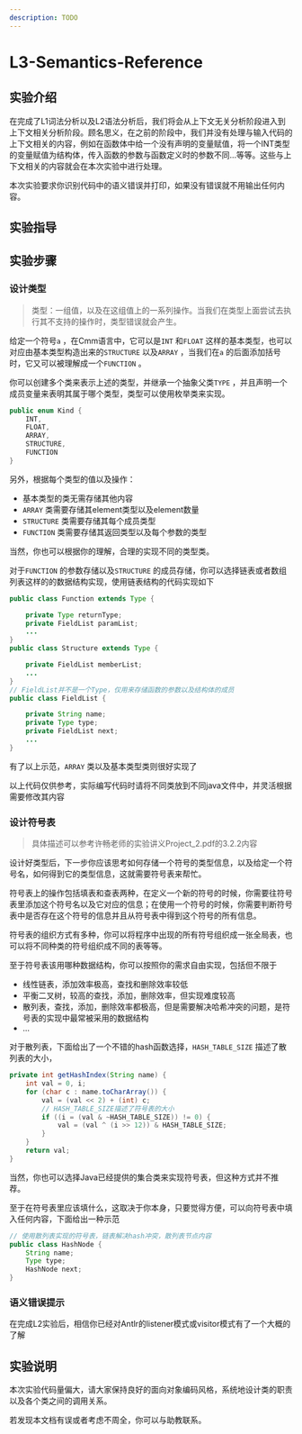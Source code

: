 ```yaml
---
description: TODO
---
```


# L3-Semantics-Reference

## 实验介绍

在完成了L1词法分析以及L2语法分析后，我们将会从上下文无关分析阶段进入到上下文相关分析阶段。顾名思义，在之前的阶段中，我们并没有处理与输入代码的上下文相关的内容，例如在函数体中给一个没有声明的变量赋值，将一个INT类型的变量赋值为结构体，传入函数的参数与函数定义时的参数不同...等等。这些与上下文相关的内容就会在本次实验中进行处理。

本次实验要求你识别代码中的语义错误并打印，如果没有错误就不用输出任何内容。

## 实验指导



## 实验步骤

### 设计类型

> 类型：一组值，以及在这组值上的一系列操作。当我们在类型上面尝试去执行其不支持的操作时，类型错误就会产生。

给定一个符号`a` ，在Cmm语言中，它可以是`INT` 和`FLOAT` 这样的基本类型，也可以对应由基本类型构造出来的`STRUCTURE` 以及`ARRAY` ，当我们在`a` 的后面添加括号时，它又可以被理解成一个`FUNCTION` 。

你可以创建多个类来表示上述的类型，并继承一个抽象父类`TYPE` ，并且声明一个成员变量来表明其属于哪个类型，类型可以使用枚举类来实现。

```java
public enum Kind {
    INT,
    FLOAT,
    ARRAY,
    STRUCTURE,
    FUNCTION
}
```

另外，根据每个类型的值以及操作：

* 基本类型的类无需存储其他内容
* `ARRAY` 类需要存储其element类型以及element数量
* `STRUCTURE` 类需要存储其每个成员类型
* `FUNCTION` 类需要存储其返回类型以及每个参数的类型

当然，你也可以根据你的理解，合理的实现不同的类型类。

对于`FUNCTION` 的参数存储以及`STRUCTURE` 的成员存储，你可以选择链表或者数组列表这样的的数据结构实现，使用链表结构的代码实现如下

```java
public class Function extends Type {

    private Type returnType;
    private FieldList paramList;
    ...
}
public class Structure extends Type {

    private FieldList memberList;
    ...
}
// FieldList并不是一个Type，仅用来存储函数的参数以及结构体的成员
public class FieldList {

    private String name;
    private Type type;
    private FieldList next;
    ...
}
```

有了以上示范，`ARRAY` 类以及基本类型类则很好实现了

以上代码仅供参考，实际编写代码时请将不同类放到不同java文件中，并灵活根据需要修改其内容

### 设计符号表

> 具体描述可以参考许畅老师的实验讲义Project\_2.pdf的3.2.2内容

设计好类型后，下一步你应该思考如何存储一个符号的类型信息，以及给定一个符号名，如何得到它的类型信息，这就需要符号表来帮忙。

符号表上的操作包括填表和查表两种，在定义一个新的符号的时候，你需要往符号表里添加这个符号名以及它对应的信息；在使用一个符号的时候，你需要判断符号表中是否存在这个符号的信息并且从符号表中得到这个符号的所有信息。

符号表的组织方式有多种，你可以将程序中出现的所有符号组织成一张全局表，也可以将不同种类的符号组织成不同的表等等。

至于符号表该用哪种数据结构，你可以按照你的需求自由实现，包括但不限于

* 线性链表，添加效率极高，查找和删除效率较低
* 平衡二叉树，较高的查找，添加，删除效率，但实现难度较高
* 散列表，查找，添加，删除效率都极高，但是需要解决哈希冲突的问题，是符号表的实现中最常被采用的数据结构
* ...

对于散列表，下面给出了一个不错的hash函数选择，`HASH_TABLE_SIZE` 描述了散列表的大小，

```java
private int getHashIndex(String name) {
    int val = 0, i;
    for (char c : name.toCharArray()) {
        val = (val << 2) + (int) c;
        // HASH_TABLE_SIZE描述了符号表的大小
        if ((i = (val & ~HASH_TABLE_SIZE)) != 0) {
            val = (val ^ (i >> 12)) & HASH_TABLE_SIZE;
        }
    }
    return val;
}
```

当然，你也可以选择Java已经提供的集合类来实现符号表，但这种方式并不推荐。

至于在符号表里应该填什么，这取决于你本身，只要觉得方便，可以向符号表中填入任何内容，下面给出一种示范

```java
// 使用散列表实现的符号表，链表解决hash冲突，散列表节点内容
public class HashNode {
    String name;
    Type type;
    HashNode next;
}
```

### 语义错误提示

在完成L2实验后，相信你已经对Antlr的listener模式或visitor模式有了一个大概的了解

## 实验说明

本次实验代码量偏大，请大家保持良好的面向对象编码风格，系统地设计类的职责以及各个类之间的调用关系。

若发现本文档有误或者考虑不周全，你可以与助教联系。
